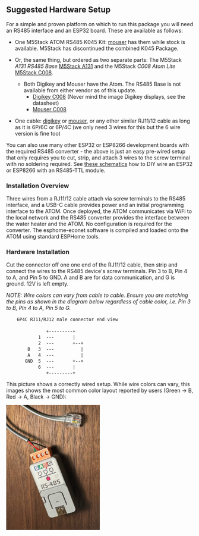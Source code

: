## Suggested Hardware Setup

For a simple and proven platform on which to run this package you will need an RS485 interface and an ESP32 board. These are available as follows:

- One M5Stack ATOM RS485 K045 Kit: [mouser](https://www.mouser.com/ProductDetail/M5Stack/K045?qs=81r%252BiQLm7BQ2ho0A5VkoNw%3D%3D) has them while stock is available. M5Stack has discontinued the combined K045 Package.
- Or, the same thing, but ordered as two separate parts: The M5Stack *A131 RS485 Base* [M5Stack A131](https://shop.m5stack.com/products/atomic-rs485-base) and the M5Stack *C008 Atom Lite* [M5Stack C008](https://shop.m5stack.com/products/atom-lite-esp32-development-kit?variant=32259605200986).
  - Both Digikey and Mouser have the Atom. The RS485 Base is not available from either vendor as of this update.
    - [Digikey C008](https://www.digikey.com/en/products/detail/m5stack-technology-co-ltd/C008/12088545) (Never mind the image Digikey displays, see the datasheet)
    - [Mouser C008](https://www.mouser.com/ProductDetail/M5Stack/C008?qs=sGAEpiMZZMuqBwn8WqcFUj1SFkunHY10TJ3jnDGC7E4NSjPubczP2Q%3D%3D)

- One cable: [digikey](https://www.digikey.com/en/products/detail/assmann-wsw-components/AT-S-26-6-4-S-7-OE/1972674) or [mouser](https://www.mouser.com/ProductDetail/Bel/BC-64SS007F?qs=wnTfsH77Xs4cyAAV7TLsUQ%3D%3D), or any other similar RJ11/12 cable as long as it is 6P/6C or 6P/4C (we only need 3 wires for this but the 6 wire version is fine too)

You can also use many other ESP32 or ESP8266 development boards with the required RS485 converter - the above is just an easy pre-wired setup that only requires you to cut, strip, and attach 3 wires to the screw terminal with no soldering required. See [these schematics](https://github.com/esphome-econet/esphome-econet/wiki/Schematics) how to DIY wire an ESP32 or ESP8266 with an RS485-TTL module.

### Installation Overview

Three wires from a RJ11/12 cable attach via screw terminals to the RS485 interface, and a USB-C cable provides power and an initial programming interface to the ATOM.  Once deployed, the ATOM communicates via WiFi to the local network and the RS485 converter provides the interface between the water heater and the ATOM.  No configuration is required for the converter. The esphome-econet software is compiled and loaded onto the ATOM using standard ESPHome tools.

### Hardware Installation

Cut the connector off one one end of the RJ11/12 cable, then strip and connect the wires to the RS485 device's screw terminals. Pin 3 to B, Pin 4 to A, and Pin 5 to GND.  A and B are for data communication, and G is ground. 12V is left empty.

*NOTE: Wire colors can vary from cable to cable. Ensure you are matching the pins as shown in the diagram below regardless of cable color, i.e. Pin 3 to B, Pin 4 to A, Pin 5 to G.*

```text
    6P4C RJ11/RJ12 male connector end view   
    
               +---------+
            1  ---       |
            2  ---       +--+      
        B   3  ---          |     
        A   4  ---          |        
       GND  5  ---       +--+
            6  ---       |
               +---------+
```

This picture shows a correctly wired setup. While wire colors can vary, this images shows the most common color layout reported by users (Green -> B, Red -> A, Black -> GND):

<img src="https://github.com/esphome-econet/econet-docs/blob/main/photos-and-screenshots/Correctly-Wired-K045.jpeg?raw=true" alt="A correctly wired K045 unit." width=50%>